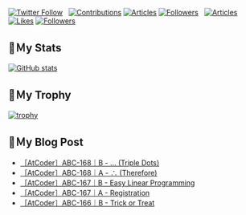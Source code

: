 [![Twitter Follow](https://img.shields.io/twitter/follow/hyperdb?label=twitter&logo=twitter&style=plastic)](https://twitter.com/hyperdb)
&nbsp;
[![Contributions](https://badgen.org/img/qiita/hyperdb/contributions?style=plastic)](https://qiita.com/hyperdb)
[![Articles](https://badgen.org/img/qiita/hyperdb/articles?style=plastic)](https://qiita.com/hyperdb)
[![Followers](https://badgen.org/img/qiita/hyperdb/followers?style=plastic)](https://qiita.com/hyperdb)
&nbsp;
[![Articles](https://badgen.org/img/zenn/hyperdb/articles)](https://zenn.dev/hyperdb)
[![Likes](https://badgen.org/img/zenn/hyperdb/likes?style=plastic)](https://zenn.dev/hyperdb)
[![Followers](https://badgen.org/img/zenn/hyperdb/followers?style=plastic)](https://zenn.dev/hyperdb)

## 🔖Ｍy Stats

[![GitHub stats](https://github-readme-stats-eight-theta.vercel.app/api?username=hyperdb&theme=radical&count_private=true&show_icons=true)](https://github.com/anuraghazra/github-readme-stats)

## 🔖Ｍy Trophy

[![trophy](https://github-profile-trophy.vercel.app/?username=hyperdb&theme=onedark)](https://github.com/ryo-ma/github-profile-trophy)

## 🔖Ｍy Blog Post

<!-- BLOG-POST-LIST:START -->
- [［AtCoder］ABC-168｜B - ... &lpar;Triple Dots&rpar;](https://zenn.dev/hyperdb/articles/8e9a950b9c027b)
- [［AtCoder］ABC-168｜A - ∴ &lpar;Therefore&rpar;](https://zenn.dev/hyperdb/articles/1ef55012bdb667)
- [［AtCoder］ABC-167｜B - Easy Linear Programming](https://zenn.dev/hyperdb/articles/68ffd8416d9b78)
- [［AtCoder］ABC-167｜A - Registration](https://zenn.dev/hyperdb/articles/5c310c5f593eea)
- [［AtCoder］ABC-166｜B - Trick or Treat](https://zenn.dev/hyperdb/articles/b63605b6e0744c)
<!-- BLOG-POST-LIST:END -->
